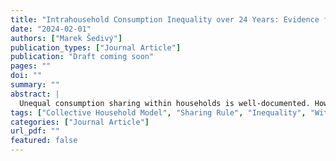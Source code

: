 ```yaml
---
title: "Intrahousehold Consumption Inequality over 24 Years: Evidence from Czechia"
date: "2024-02-01"
authors: ["Marek Šedivý"]
publication_types: ["Journal Article"]
publication: "Draft coming soon"
pages: ""
doi: ""
summary: ""
abstract: |
  Unequal consumption sharing within households is well-documented. However, there is limited evidence on the stability of within-household inequality over time. We combine a collective household model with consumption survey data spanning 24 years to study the evolution of within-household consumption inequality. Our findings reveal substantial and persistent within-household consumption inequality. On average, Czech men consume nearly 60\% of total adult household consumption expenditure during the considered time period. Moreover, our findings suggest that the evolution of within-household consumption inequality varies between household types.
tags: ["Collective Household Model", "Sharing Rule", "Inequality", "Within-Household Inequality"]
categories: ["Journal Article"]
url_pdf: ""
featured: false
---
```



